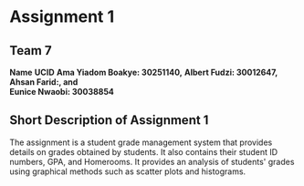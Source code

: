 # Assignment 1
## Team 7
**Name**              **UCID**
**Ama Yiadom Boakye:    30251140,**
**Albert Fudzi:         30012647,**
**Ahsan Farid:, and**     
**Eunice Nwaobi:         30038854**

## Short Description of Assignment 1
The assignment is a student grade management system that provides details on grades obtained by students. It also contains their student ID numbers, GPA, and Homerooms.
It provides an analysis of students' grades using graphical methods such as scatter plots and histograms.
